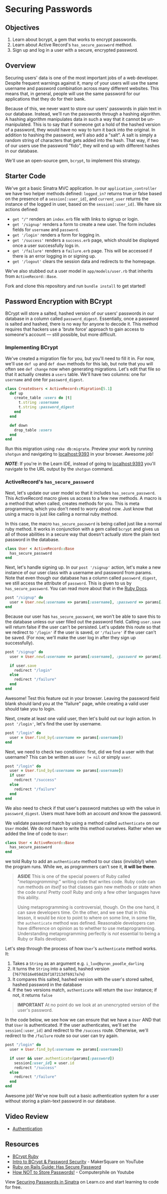 # Securing Passwords

## Objectives

1. Learn about bcrypt, a gem that works to encrypt passwords.
2. Learn about Active Record's `has_secure_password` method.
3. Sign up and log in a user with a secure, encrypted password.

## Overview

Securing users' data is one of the most important jobs of a web developer.
Despite frequent warnings against it, many of your users will use the same
username and password combination across many different websites. This means
that, in general, people will use the same password for our applications that
they do for their bank.

Because of this, we never want to store our users' passwords in plain text in
our database. Instead, we'll run the passwords through a hashing algorithm. A
hashing algorithm manipulates data in such a way that it cannot be
un-manipulated. This is to say that if someone got a hold of the hashed version
of a password, they would have no way to turn it back into the original. In
addition to hashing the password, we'll also add a "salt". A salt is simply a
random string of characters that gets added into the hash. That way, if two of
our users use the password "fido", they will end up with different hashes in
our database.

We'll use an open-source gem, `bcrypt`, to implement this strategy.

## Starter Code

We've got a basic Sinatra MVC application. In our `application_controller` we
have two helper methods defined: `logged_in?` returns true or false based on
the presence of a `session[:user_id]`, and `current_user` returns the instance
of the logged in user, based on the `session[:user_id]`. We have six actions
defined:

* `get "/"` renders an `index.erb` file with links to signup or login.
* `get '/signup'` renders a form to create a new user. The form includes fields for `username` and `password`.
* `get '/login'` renders a form for logging in.
* `get '/success'` renders a `success.erb` page, which should be displayed once a user successfully logs in.
* `get '/failure'` renders a `failure.erb` page. This will be accessed if there is an error logging in or signing up.
* `get '/logout'` clears the session data and redirects to the homepage.

We've also stubbed out a user model in `app/models/user.rb` that inherits from
`ActiveRecord::Base`.

Fork and clone this repository and run `bundle install` to get started!

## Password Encryption with BCrypt

BCrypt will store a salted, hashed version of our users' passwords in our
database in a column called `password_digest`. Essentially, once a password is
salted and hashed, there is no way for anyone to decode it. This method
requires that hackers use a 'brute force' approach to gain access to someone's
account –– still possible, but more difficult.

### Implementing BCrypt

We've created a migration file for you, but you'll need to fill it in. For now,
we'll use `def up` and `def down` methods for this lab, but note that you will
often see `def change` now when generating migrations. Let's edit that file so
that it actually creates a `users` table. We'll have two columns: one for
`username` and one for `password_digest`.

```ruby
class CreateUsers < ActiveRecord::Migration[5.1]
  def up
    create_table :users do |t|
      t.string :username
      t.string :password_digest
    end
  end

  def down
    drop_table :users
  end
end
```

Run this migration using `rake db:migrate`. Preview your work by running
`shotgun` and navigating to [localhost:9393](http://localhost:9393/) in your
browser. Awesome job!

**_NOTE_**: If you're in the Learn IDE, instead of going to
[localhost:9393](http://localhost:9393/) you'll navigate to the URL output by
the `shotgun` command.

### ActiveRecord's `has_secure_password`

Next, let's update our user model so that it includes `has_secure_password`.
This ActiveRecord macro gives us access to a few new methods. A macro is a
method that when called, creates methods for you. This is meta programming,
which you don't need to worry about now. Just know that using a macro is just
like calling a normal ruby method.

In this case, the macro `has_secure_password` is being called just like a
normal ruby method. It works in conjunction with a gem called `bcrypt` and
gives us all of those abilities in a secure way that doesn't actually store the
plain text password in the database.

```ruby
class User < ActiveRecord::Base
  has_secure_password
end
```

Next, let's handle signing up. In our `post '/signup'` action, let's make a new
instance of our user class with a username and password from params. Note that
even though our database has a column called `password_digest`, we still access
the attribute of `password`. This is given to us by `has_secure_password`. You
can read more about that in the [Ruby Docs](http://api.rubyonrails.org/classes/ActiveModel/SecurePassword/ClassMethods.html#method-i-has_secure_password).

```ruby
post "/signup" do
  user = User.new(:username => params[:username], :password => params[:password])
end
```

Because our user has `has_secure_password`, we won't be able to save this to
the database unless our user filled out the password field. Calling `user.save`
will return false if the user can't be persisted. Let's update this route so
that we redirect to `'/login'` if the user is saved, or `'/failure'` if the
user can't be saved. (For now, we'll make the user log in after they sign up
successfully).

```ruby
post "/signup" do
  user = User.new(:username => params[:username], :password => params[:password])

  if user.save
    redirect "/login"
  else
    redirect "/failure"
  end
end
```

Awesome! Test this feature out in your browser. Leaving the password field
blank should land you at the "failure" page, while creating a valid user should
take you to login.

Next, create at least one valid user, then let's build out our login action. In
`post '/login'`, let's find the user by username.

```ruby
post "/login" do
  user = User.find_by(:username => params[:username])
end
```

Next, we need to check two conditions: first, did we find a user with that
username? This can be written as `user != nil` or simply `user`.

```ruby
post "/login" do
  user = User.find_by(:username => params[:username])
  if user
    redirect "/success"
  else
    redirect "/failure"
  end
end
```

We also need to check if that user's password matches up with the value in
`password_digest`. Users must have both an account _and_ know the password.

We validate password match by using a method called `authenticate` on our
`User` model. We do not have to write this method ourselves. Rather when we added
the line of code to `User`:

```ruby
class User < ActiveRecord::Base
  has_secure_password
end
```

we told Ruby to add an `authenticate` method to our class (invisibly!) when the
program runs. While we, as programmers can't see it, **it will be there**.

> **ASIDE** This is one of the special powers of Ruby called
> "_metaprogramming_:" writing code that writes code.  Ruby code can run
> methods _on itself_ so that classes gain new methods or state when the code
> runs! Pretty cool! Ruby and only a few other languages have this ability.
>
> Using metaprogramming is controversial, though. On the one hand, it can save
> developers time. On the other, and we see that in this lesson, it would be
> nice to point to where on some line, in some file, the `authenticate` method
> was defined. Reasonable developers can have difference on opinion as to
> whether to use metaprogramming. Understanding metaprogramming perfectly  is
> _not_ essential to being a Ruby or Rails developer.

Let's step through the process of how `User`'s `authenticate` method works. It:

1. Takes a `String` as an argument e.g. `i_luv@byron_poodle_darling`
2. It turns the `String` into a salted, hashed version (`76776516e058d2bf187213df6917a7e`)
3. It compares this salted, hashed version with the user's stored salted,
   hashed password in the database
4. If the two versions match, `authenticate` will return the `User` instance;
   if not, it returns `false`

> **IMPORTANT** At no point do we look at an unencrypted version of the user's
> password.

In the code below, we see how we can ensure that we have a `User` AND that that
`User` is authenticated. If the user authenticates, we'll set the
`session[:user_id]` and redirect to the `/success` route. Otherwise, we'll
redirect to the `/failure` route so our user can try again.

```ruby
post "/login" do
  user = User.find_by(:username => params[:username])

  if user && user.authenticate(params[:password])
    session[:user_id] = user.id
    redirect "/success"
  else
    redirect "/failure"
  end
end
```

Awesome job! We've now built out a basic authentication system for a user
without storing a plain-text password in our database.

## Video Review

* [Authentication](https://www.youtube.com/watch?v=_S1s6R-_wYc)

## Resources

* [BCrypt Ruby](https://github.com/codahale/bcrypt-ruby)
* [Intro to BCrypt & Password Security](https://www.youtube.com/watch?v=O6cmuiTBZVs) - MakerSquare on YouTube
* [Ruby on Rails Guide: Has Secure Password](http://api.rubyonrails.org/classes/ActiveModel/SecurePassword/ClassMethods.html)
* [How NOT to Store Passwords!](https://www.youtube.com/watch?v=8ZtInClXe1Q) - Computerphile on Youtube

<p data-visibility='hidden'>View <a href='https://learn.co/lessons/sinatra-password-security'>Securing Passwords in Sinatra</a> on Learn.co and start learning to code for free.</p>
